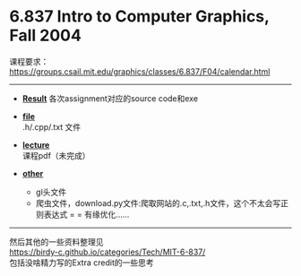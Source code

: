 # 6.837 Intro to Computer Graphics, Fall 2004

课程要求：https://groups.csail.mit.edu/graphics/classes/6.837/F04/calendar.html

---

- [**Result**](Result)
  各次assignment对应的source code和exe     

- [**file**](file)  
  .h/.cpp/.txt 文件  

- [**lecture**](lecture)  
  课程pdf（未完成）

- [**other**](other)
  - gl头文件
  - 爬虫文件，download.py文件:爬取网站的.c,.txt,.h文件，这个不太会写正则表达式 = = 有缘优化……

---


  然后其他的一些资料整理见  
  https://birdy-c.github.io/categories/Tech/MIT-6-837/  
  包括没啥精力写的Extra credit的一些思考  





